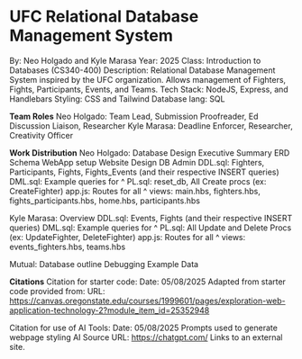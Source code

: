 # UFC Relational Database Management System

By: Neo Holgado and Kyle Marasa
Year: 2025
Class: Introduction to Databases (CS340-400)
Description: Relational Database Management System inspired by the UFC organization. Allows management of Fighters, Fights, Participants, Events, and Teams.
Tech Stack: NodeJS, Express, and Handlebars
Styling: CSS and Tailwind
Database lang: SQL

**Team Roles**
Neo Holgado: Team Lead, Submission Proofreader, Ed Discussion Liaison, Researcher
Kyle Marasa: Deadline Enforcer, Researcher, Creativity Officer

**Work Distribution**
Neo Holgado:
  Database Design
  Executive Summary
  ERD
  Schema
  WebApp setup
  Website Design
  DB Admin
  DDL.sql: Fighters, Participants, Fights, Fights_Events (and their respective INSERT queries)
  DML.sql: Example queries for ^
  PL.sql: reset_db, All Create procs (ex: CreateFighter)
  app.js: Routes for all ^
  views: main.hbs, fighters.hbs, fights_participants.hbs, home.hbs, participants.hbs

Kyle Marasa:
  Overview
  DDL.sql: Events, Fights (and their respective INSERT queries)
  DML.sql: Example queries for ^
  PL.sql: All Update and Delete Procs (ex: UpdateFighter, DeleteFighter)
  app.js: Routes for all ^
  views: events_fighters.hbs, teams.hbs
  
Mutual:
  Database outline
  Debugging
  Example Data
  
**Citations**
Citation for starter code:
Date: 05/08/2025
Adapted from starter code provided from:
URL: https://canvas.oregonstate.edu/courses/1999601/pages/exploration-web-application-technology-2?module_item_id=25352948 

Citation for use of AI Tools:
Date: 05/08/2025
Prompts used to generate webpage styling
AI Source URL: https://chatgpt.com/
Links to an external site. 
